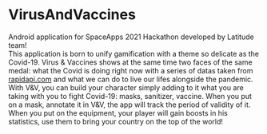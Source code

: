 # VirusAndVaccines
Android application for SpaceApps 2021 Hackathon developed by Latitude team!   
This application is born to unify gamification with a theme so delicate as the Covid-19. Virus & Vaccines shows at the same time two faces of the same medal: what the Covid is doing right now with a series of datas taken from [rapidapi.com]("https://rapidapi.com/vaccovidlive-vaccovidlive-default/api/vaccovid-coronavirus-vaccine-and-treatment-tracker/") and what we can do to live our lifes alongside the pandemic. 
With V&V, you can build your character simply adding to it what you are taking with you to fight Covid-19: masks, sanitizer, vaccine. When you put on a mask, annotate it in V&V, the app will track the period of validity of it. 
When you put on the equipment, your player will gain boosts in his statistics, use them to bring your country on the top of the world!
